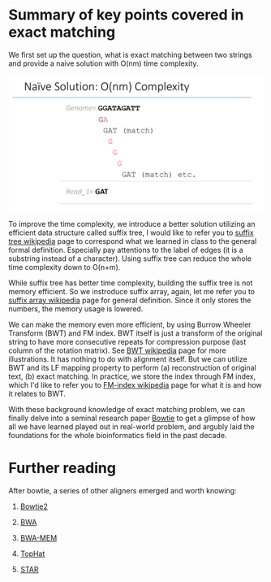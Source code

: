 # Summary of key points covered in exact matching

We first set up the question, what is exact matching between two strings and provide a naive solution with O(nm) time complexity.

![naive](../image/naive.png)

To improve the time complexity, we introduce a better solution utilizing an efficient data structure called suffix tree, I would like to refer you
to [suffix tree wikipedia](https://en.wikipedia.org/wiki/Suffix_tree) page to correspond what we learned in class to the general formal definition. Especially pay attentions to the label of edges (it is a substring instead of a character). Using suffix tree can reduce the whole time complexity down to O(n+m).

While suffix tree has better time complexity, building the suffix tree is not memory efficient. So we instroduce suffix array, again, let me refer you to [suffix array wikipedia](https://en.wikipedia.org/wiki/Suffix_array) page for general definition. Since it only stores the numbers, the memory usage is lowered.

We can make the memory even more efficient, by using Burrow Wheeler Transform (BWT) and FM index. BWT itself is just a transform of the original string to have more consecutive repeats for compression purpose (last column of the rotation matrix). See [BWT wikipedia](https://en.wikipedia.org/wiki/Burrows%E2%80%93Wheeler_transform) page for more illustrations. It has nothing to do with alignment itself. But we can utilize BWT and its LF mapping property to perform (a) reconstruction of original text, (b) exact matching. In practice, we store the index through FM index, which I'd like to refer you to [FM-index wikipedia](https://en.wikipedia.org/wiki/FM-index) page for what it is and how it relates to BWT.

With these background knowledge of exact matching problem, we can finally delve into a seminal research paper [Bowtie](https://genomebiology.biomedcentral.com/articles/10.1186/gb-2009-10-3-r25) to get a glimpse of how all we have learned played out in real-world problem, and argubly laid the foundations for the whole bioinformatics field in the past decade. 

# Further reading

After bowtie, a series of other aligners emerged and worth knowing:

1. [Bowtie2](https://www.nature.com/articles/nmeth.1923)

2. [BWA](https://academic.oup.com/bioinformatics/article/25/14/1754/225615)

3. [BWA-MEM](https://arxiv.org/abs/1303.3997)

4. [TopHat](https://pubmed.ncbi.nlm.nih.gov/19289445/)

5. [STAR](https://www.ncbi.nlm.nih.gov/pmc/articles/PMC3530905/)

